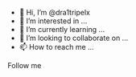 - 👋 Hi, I’m @dra1tripelx
- 👀 I’m interested in ...
- 🌱 I’m currently learning ...
- 💞️ I’m looking to collaborate on ...
- 📫 How to reach me ...

<!---
dra1tripelx/dra1tripelx is a ✨ special ✨ repository because its `README.md` (this file) appears on your GitHub profile.
You can click the Preview link to take a look at your changes.
--->
Follow me
